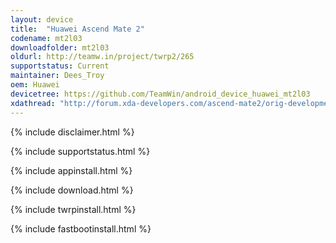 ```yaml
---
layout: device
title:  "Huawei Ascend Mate 2"
codename: mt2l03
downloadfolder: mt2l03
oldurl: http://teamw.in/project/twrp2/265
supportstatus: Current
maintainer: Dees_Troy
oem: Huawei
devicetree: https://github.com/TeamWin/android_device_huawei_mt2l03
xdathread: "http://forum.xda-developers.com/ascend-mate2/orig-development/recovery-twrp-2-8-0-0-touch-recovery-t2913270"
---
```


{% include disclaimer.html %}

{% include supportstatus.html %}

{% include appinstall.html %}

{% include download.html %}

{% include twrpinstall.html %}

{% include fastbootinstall.html %}
